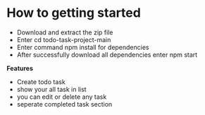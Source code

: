 # How to getting started

- Download and extract the zip file
- Enter cd todo-task-project-main
- Enter command npm install for dependencies
- After successfully download all dependencies enter npm start

****Features****

- Create todo task
- show your all task in list
- you can edit or delete any task
- seperate completed task section
  
